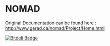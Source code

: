 NOMAD
=====

Original Documentation can be found here :
http://www.gerad.ca/nomad/Project/Home.html

[![Bitdeli Badge](https://d2weczhvl823v0.cloudfront.net/moxxxom/nomad/trend.png)](https://bitdeli.com/free "Bitdeli Badge")

